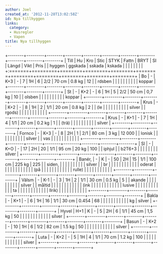 ```yaml
---
author: Joel
created_at: '2012-11-28T13:02:58Z'
id: Nya tillhyggen
links:
  category:
  - Husregler
  - Vapen
title: Nya tillhyggen
---
```


+--------+---------+--------+--------+--------+--------+--------+--------+--------+--------+--------+
| Till   | Hu      | Kro    | Stic   | STYK   | Fattn  | BRYT   | SI     | Längd  | Vikt   | Pris   |
| hyggen | ggskada | sskada | kskada |        |        |        |        |        |        |        |
+:=======+=========+========+========+========+========+========+========+========+========+========+
| Bo     | \-      | K+3    | \-     | 7      | 1H     | 6      | 2/2    | 70 cm  | 0.8 kg | 12     |
| rdsben |         |        |        |        |        |        |        |        |        | koppar |
+--------+---------+--------+--------+--------+--------+--------+--------+--------+--------+--------+
| St     | \-      | K+2    | \-     | 6      | 1H     | 5      | 2/2    | 50 cm  | 0,7 kg | 10     |
| olsben |         |        |        |        |        |        |        |        |        | koppar |
+--------+---------+--------+--------+--------+--------+--------+--------+--------+--------+--------+
| Krus   | \-      | K+2    | \-     | 8      | 1H     | 2      | 1/1    | 20 cm  | 0.8 kg | 2      |
| (le    |         |        |        |        |        |        |        |        |        | silver |
| rgods) |         |        |        |        |        |        |        |        |        |        |
+--------+---------+--------+--------+--------+--------+--------+--------+--------+--------+--------+
| Krus   | \-      | K+1    | \-     | 7      | 1H     | 4      | 1/1    | 20 cm  | 0.2 kg | 1      |
| (trä)  |         |        |        |        |        |        |        |        |        | silver |
+--------+---------+--------+--------+--------+--------+--------+--------+--------+--------+--------+
| Fornco | \-      | K+3    | \-     | 8      | 2H     | 1      | 2/1    | 80 cm  | 3 kg   | 12 000 |
| lonisk |         |        |        |        |        |        |        |        |        | silver |
| vas    |         |        |        |        |        |        |        |        |        |        |
+--------+---------+--------+--------+--------+--------+--------+--------+--------+--------+--------+
| Sl     | \-      | K+O    | \-     | 17     | 2H     | 20     | 1/1    | 95 cm  | 20 kg  | 100    |
| iphjul |         | b2T6+3 |        |        |        |        |        |        |        | silver |
+--------+---------+--------+--------+--------+--------+--------+--------+--------+--------+--------+
| Banér, | \-      | K      | \-     | 50     | 2H     | 15     | 1/1    | 100 cm | 225 kg | 225    |
| siden, |         |        |        |        |        |        |        |        |        | silver |
| br     |         |        |        |        |        |        |        |        |        |        |
| oderat |         |        |        |        |        |        |        |        |        |        |
| (på    |         |        |        |        |        |        |        |        |        |        |
| rulle) |         |        |        |        |        |        |        |        |        |        |
+--------+---------+--------+--------+--------+--------+--------+--------+--------+--------+--------+
| Välsm  | \-      | K-1    | \-     | 3      | 1H     | 2      | 1/1    | 30 cm  | 0.5 kg | 5      |
| akande |         |        |        |        |        |        |        |        |        | silver |
| måltid |         |        |        |        |        |        |        |        |        |        |
| (ink   |         |        |        |        |        |        |        |        |        |        |
| lusive |         |        |        |        |        |        |        |        |        |        |
| ta     |         |        |        |        |        |        |        |        |        |        |
| llrik) |         |        |        |        |        |        |        |        |        |        |
+--------+---------+--------+--------+--------+--------+--------+--------+--------+--------+--------+
| Bakla  | \-      | K+1    | \-     | 6      | 1H     | 16     | 1/1    | 30 cm  | 0.454  | 68     |
|        |         |        |        |        |        |        |        |        | kg     | silver |
+--------+---------+--------+--------+--------+--------+--------+--------+--------+--------+--------+
| Hyvel  | H+1     | K      | \-     | 5      | 2H     | 6      | 1/1    | 45 cm  | 1,5 kg | 50     |
|        |         |        |        |        |        |        |        |        |        | silver |
+--------+---------+--------+--------+--------+--------+--------+--------+--------+--------+--------+
| Basun  | \-      | K+2    | \-     | 10     | 1H     | 6      | 1/2    | 82 cm  | 1.5 kg | 50     |
|        |         |        |        |        |        |        |        |        |        | silver |
+--------+---------+--------+--------+--------+--------+--------+--------+--------+--------+--------+
| Luta   | \-      | K+2    | \-     | 5      | 1H     | 4      | 1/1    | 70 cm  | 1.2 kg | 100    |
|        |         |        |        |        |        |        |        |        |        | silver |
+--------+---------+--------+--------+--------+--------+--------+--------+--------+--------+--------+